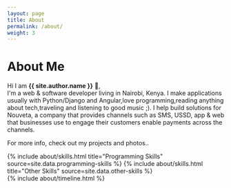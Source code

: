 ```yaml
---
layout: page
title: About
permalink: /about/
weight: 3
---
```


# **About Me**

Hi I am **{{ site.author.name }}** :wave:,<br>
I'm a web & soft­ware developer living in Nairobi, Kenya. I make applications usually with Python/Django and Angular,love programming,reading anything about tech,traveling and listening to good music ;). I help build solutions for Nouveta, a company that provides channels such as SMS, USSD, app & web that businesses use to engage their customers enable payments across the channels.

For more info, check out my projects and photos..

<div class="row">
{% include about/skills.html title="Programming Skills" source=site.data.programming-skills %}
{% include about/skills.html title="Other Skills" source=site.data.other-skills %}
</div>

<div class="row">
{% include about/timeline.html %}
</div>
